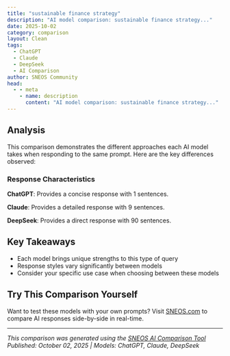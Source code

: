 ```yaml
---
title: "sustainable finance strategy"
description: "AI model comparison: sustainable finance strategy..."
date: 2025-10-02
category: comparison
layout: Clean
tags:
  - ChatGPT
  - Claude
  - DeepSeek
  - AI Comparison
author: SNEOS Community
head:
  - - meta
    - name: description
      content: "AI model comparison: sustainable finance strategy..."
---
```


<ChatComparison
  title="sustainable finance strategy"
  prompt="sustainable finance strategy"
  :responses='{"ChatGPT": "A sustainable finance strategy refers to a comprehensive approach employed by individuals, corporations, or governments to align financial practices with sustainability goals. The aim is to create economic value while promoting environmental stewardship, social equity, and long-term viability in the following areas:\n\n### Key Components of a Sustainable Finance Strategy\n\n1. **Investment in Sustainable Projects**:\n - Prioritize capital allocation to initiatives that promote renewable energy, green technology, sustainable agriculture, and infrastructure that supports low-carbon economies.\n\n2. **Risk Assessment and Management**:\n - Integrate environmental, social, and governance (ESG) factors into risk assessment processes. Understand how climate change and sustainability issues can impact financial performance and long-term viability.\n\n3. **Development of Sustainable Financial Products**:\n - Create and offer financial products that support sustainability initiatives, such as green bonds, sustainability-linked loans, and ESG-focused funds.\n\n4. **Transparency and Reporting**:\n - Implement robust reporting frameworks that disclose sustainability performance, adhere to global standards (e.g., GRI, SASB, TCFD), and embrace transparency regarding financial and sustainability goals.\n\n5. **Stakeholder Engagement**:\n - Engage with stakeholders, including investors, customers, and communities, to understand their sustainability concerns and expectations. Foster a collaborative approach in decision-making and strategy development.\n\n6. **Regulatory Compliance and Advocacy**:\n - Ensure compliance with existing regulations related to sustainability and advocate for policies that facilitate sustainable finance. Stay ahead of evolving regulations in the finance and sustainability sectors.\n\n7. **Capacity Building and Education**:\n - Invest in training and education for employees to build awareness and expertise in sustainable finance practices. Foster a culture that values sustainability within the organization.\n\n8. **Partnerships and Collaborations**:\n - Collaborate with NGOs, governmental bodies, and other businesses to create synergies in achieving sustainability goals and enhancing the effectiveness of financial strategies.\n\n9. **Impact Measurement and Evaluation**:\n - Develop metrics to measure the environmental and social impact of investments and financing decisions. Create systems for reporting on these impacts to stakeholders.\n\n10. **Long-term Value Creation**:\n - Shift from short-term profit motives to a long-term perspective that aligns financial success with societal and environmental well-being. Prioritize companies and projects that demonstrate a commitment to sustainable growth.\n\n### Implementation Steps\n\n1. **Define Goals**: Set specific, measurable, achievable, relevant, and time-bound (SMART) goals for sustainability in finance.\n \n2. **Conduct Assessments**: Assess current financial practices and identify areas needing improvement in terms of sustainability.\n \n3. **Develop a Roadmap**: Create a detailed implementation plan specifying actions, timelines, and responsibilities.\n\n4. **Engage Stakeholders**: Involve key stakeholders in the strategy formulation process to ensure buy-in and comprehensive perspectives.\n\n5. **Monitor and Evaluate**: Regularly track progress against goals, and adjust the strategy as necessary based on performance data and emerging trends.\n\n6. **Communicate Progress**: Report on achievements and challenges related to the sustainable finance strategy to all stakeholders to build trust and accountability.\n\n### Conclusion\nA sustainable finance strategy is essential for addressing the challenges posed by climate change and social inequity while fostering economic growth. Organizations adopting such strategies can enhance their reputation, mitigate risks, and capitalize on new opportunities for innovation and investment.", "Claude": "# Sustainable Finance Strategy\n\n## Core Components\n\n### **1. ESG Integration**\n- **Environmental**: Climate risk assessment, carbon footprint reduction, green investments\n- **Social**: Community impact, labor practices, diversity and inclusion\n- **Governance**: Ethical leadership, transparency, stakeholder engagement\n\n### **2. Strategic Framework**\n\n#### **Assessment Phase**\n- Current sustainability baseline analysis\n- Risk and opportunity identification\n- Stakeholder mapping and materiality assessment\n- Regulatory compliance review\n\n#### **Goal Setting**\n- Science-based targets (SBTs)\n- Net-zero commitments\n- SDG alignment\n- KPI development and tracking\n\n### **3. Implementation Strategies**\n\n#### **Investment Approaches**\n- **ESG Screening**: Negative/positive screening\n- **Thematic Investing**: Clean energy, sustainable agriculture, water management\n- **Impact Investing**: Measurable positive outcomes\n- **Green Bonds**: Climate and environmental projects\n\n#### **Risk Management**\n- Climate scenario analysis\n- Transition risk assessment\n- Physical risk evaluation\n- Stranded asset identification\n\n### **4. Financing Mechanisms**\n\n#### **Green Finance Products**\n- Green loans and mortgages\n- Sustainability-linked bonds\n- Carbon credits and offsets\n- Blended finance structures\n\n#### **Innovation Funding**\n- Clean technology ventures\n- Circular economy initiatives\n- Nature-based solutions\n- Digital sustainability platforms\n\n### **5. Measurement \u0026 Reporting**\n\n#### **Key Metrics**\n- Carbon intensity reduction\n- Renewable energy percentage\n- Sustainable revenue growth\n- Social impact indicators\n\n#### **Disclosure Standards**\n- TCFD recommendations\n- GRI standards\n- SASB frameworks\n- EU Taxonomy compliance\n\n## Benefits\n\n### **Financial Returns**\n- Risk mitigation and resilience\n- Access to growing sustainable markets\n- Lower cost of capital\n- Enhanced investor appeal\n\n### **Strategic Advantages**\n- Brand differentiation\n- Regulatory preparedness\n- Talent attraction\n- Stakeholder trust\n\n## Implementation Roadmap\n\n1. **Year 1**: Assessment, strategy development, pilot programs\n2. **Year 2-3**: Scale implementation, partnership building\n3. **Year 4-5**: Performance optimization, market leadership\n\nWould you like me to elaborate on any specific aspect of sustainable finance strategy?", "DeepSeek": "Of course. Here is a comprehensive overview of a **Sustainable Finance Strategy**, broken down into its core components, drivers, and implementation steps.\n\n### What is a Sustainable Finance Strategy?\n\nA **Sustainable Finance Strategy** is a comprehensive plan that integrates Environmental, Social, and Governance (ESG) criteria into a company\u0027s or financial institution\u0027s financial decision-making, products, and risk management processes. It\u0027s not just about \u0022green\u0022 projects; it\u0027s a fundamental shift in how capital is allocated to support long-term value creation while addressing global challenges like climate change and social inequality.\n\n---\n\n### Core Components of a Robust Sustainable Finance Strategy\n\nA successful strategy is built on several interconnected pillars:\n\n**1. Governance \u0026 Leadership:**\n* **Board \u0026 C-Suite Commitment:** The board and senior management must champion the strategy, setting clear goals and accountability.\n* **Integration into Policies:** Embed ESG considerations into existing credit, investment, and risk management policies.\n* **Clear Roles \u0026 Responsibilities:** Designate a team or individual (e.g., Chief Sustainability Officer) to oversee implementation.\n\n**2. ESG Integration \u0026 Risk Management:**\n* **ESG Risk Assessment:** Systematically identify, assess, and manage ESG-related risks (e.g., climate-related physical and transition risks, supply chain labor issues, data privacy breaches).\n* **Due Diligence:** Incorporate ESG factors into the due diligence process for all investments and loans.\n* **Scenario Analysis:** Use tools like climate scenario analysis to understand the potential financial impact of different future states.\n\n**3. Product \u0026 Service Innovation:**\n* **Green Bonds/Loans:** Raise capital for specifically defined environmental projects (e.g., renewable energy, energy efficiency).\n* **Social Bonds:** Finance projects with positive social outcomes (e.g., affordable housing, healthcare, education).\n* **Sustainability-Linked Bonds/Loans (SLBs/SLLs):** General-purpose instruments where the financial terms (like interest rate) are tied to the achievement of predefined ESG performance targets (e.g., reducing carbon emissions).\n* **ESG Funds \u0026 ETFs:** Offer investment products that screen for companies based on their ESG performance.\n\n**4. Transparency \u0026 Reporting:**\n* **Adopt Frameworks:** Use globally recognized frameworks like the **Task Force on Climate-related Financial Disclosures (TCFD)**, **International Sustainability Standards Board (ISSB)**, and the **EU\u0027s Sustainable Finance Disclosure Regulation (SFDR)**.\n* **Annual Reporting:** Publish detailed sustainability reports alongside annual financial reports.\n* **Data Integrity:** Ensure the data used for reporting is accurate, verifiable, and comparable.\n\n**5. Stakeholder Engagement:**\n* **Investors:** Proactively communicate the strategy to address the growing demand for sustainable investments.\n* **Clients \u0026 Customers:** Develop products that meet their sustainability preferences and help them transition.\n* **Regulators:** Stay ahead of and comply with evolving regulations (e.g., EU Taxonomy).\n* **Employees:** Engage and train staff to foster a culture of sustainability.\n\n---\n\n### Key Drivers for Adopting a Sustainable Finance Strategy\n\n| Driver | Description |\n| :--- | :--- |\n| **Risk Management** | Proactively managing ESG risks (climate change, resource scarcity, social unrest) that can lead to significant financial losses. |\n| **Investor Demand** | Growing pressure from institutional investors (like BlackRock) and asset owners who see ESG performance as a proxy for good management and long-term resilience. |\n| **Regulatory Pressure** | Governments and regulators worldwide are mandating ESG disclosures and promoting sustainable finance (e.g., EU Green Deal, SFDR, TCFD adoption). |\n| **Competitive Advantage** | Attracting top talent, winning contracts with ESG-minded clients, and enhancing brand reputation and customer loyalty. |\n| **Financial Performance** | Evidence shows that companies with strong ESG profiles can have lower costs of capital, better operational performance, and are more resilient during market downturns. |\n| **Access to Capital** | The rapidly growing market for green and sustainable bonds provides a new and often cheaper source of funding. |\n\n---\n\n### A Step-by-Step Implementation Plan\n\n**Phase 1: Foundation \u0026 Assessment (3-6 months)**\n1. **Secure Leadership Buy-in:** Present the business case to the board and C-suite.\n2. **Conduct a Materiality Assessment:** Identify the ESG issues most critical to your business and stakeholders.\n3. **Benchmark \u0026 Gap Analysis:** Compare your current practices against competitors and industry best practices.\n\n**Phase 2: Strategy Development (6-9 months)**\n4. **Set Ambitious but Realistic Goals:** Define clear, measurable, and time-bound targets (e.g., \u0022Achieve net-zero financed emissions by 2050,\u0022 \u0022Increase green lending to 30% of portfolio by 2030\u0022).\n5. **Develop a Financing Framework:** Create the formal framework for issuing green, social, or sustainability-linked instruments. This often requires external review (Second Party Opinion).\n6. **Integrate into Policies:** Update credit, investment, and risk manuals to include ESG criteria.\n\n**Phase 3: Execution \u0026 Integration (Ongoing)**\n7. **Launch Products \u0026 Transactions:** Execute the first green bond, SLL, or ESG fund.\n8. **Train Employees:** Roll out training programs for relationship managers, risk analysts, and investment teams.\n9. **Embed in Culture:** Use internal communications and incentives to make sustainability a core part of the corporate DNA.\n\n**Phase 4: Monitoring \u0026 Reporting (Ongoing)**\n10. **Track Performance:** Monitor progress against your goals using Key Performance Indicators (KPIs).\n11. **Report Transparently:** Publish annual sustainability reports and TCFD-aligned disclosures.\n12. **Review \u0026 Adapt:** Continuously refine the strategy based on performance, new regulations, and stakeholder feedback.\n\n---\n\n### Common Challenges \u0026 Pitfalls\n\n* **Greenwashing:** Making misleading claims about the sustainability of products or performance. This can destroy reputation and lead to regulatory fines. **Mitigation:** Be transparent, use robust frameworks, and seek external verification.\n* **Data Availability \u0026 Quality:** ESG data can be inconsistent and difficult to compare. **Mitigation:** Invest in data management systems and engage with portfolio companies to improve their reporting.\n* **Lack of Standardization:** While frameworks are converging, definitions (e.g., what is \u0022green\u0022) can still vary. **Mitigation:** Adopt the most stringent and widely accepted standards (e.g., EU Taxonomy).\n* **Short-termism:** Balancing long-term sustainability goals with quarterly earnings pressure. **Mitigation:** Clearly articulate the long-term financial benefits to investors.\n\n### Conclusion\n\nA Sustainable Finance Strategy is no longer a niche or \u0022nice-to-have\u0022 initiative. It is a critical component of modern corporate and financial strategy, essential for managing risk, securing capital, and ensuring long-term viability in a world increasingly defined by environmental and social challenges. A well-executed strategy turns these challenges into opportunities for growth and innovation."}' 
  published-date="09:37"
/>

## Analysis

This comparison demonstrates the different approaches each AI model takes when responding to the same prompt. Here are the key differences observed:

### Response Characteristics

**ChatGPT**: Provides a concise response with 1 sentences. 

**Claude**: Provides a detailed response with 9 sentences. 

**DeepSeek**: Provides a direct response with 90 sentences. 

## Key Takeaways

- Each model brings unique strengths to this type of query
- Response styles vary significantly between models
- Consider your specific use case when choosing between these models

## Try This Comparison Yourself

Want to test these models with your own prompts? Visit [SNEOS.com](https://sneos.com) to compare AI responses side-by-side in real-time.

---

*This comparison was generated using the [SNEOS AI Comparison Tool](https://sneos.com)*
*Published: October 02, 2025 | Models: ChatGPT, Claude, DeepSeek*
